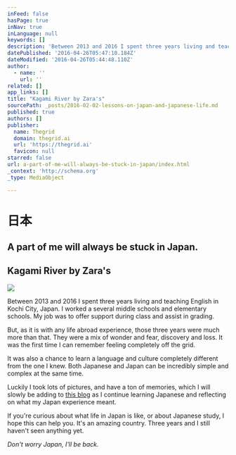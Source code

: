 ```yaml
---
inFeed: false
hasPage: true
inNav: true
inLanguage: null
keywords: []
description: 'Between 2013 and 2016 I spent three years living and teaching English in Kochi City, Japan. I worked a several middle schools and elementary schools. My job was to offer support during class and assist in grading. '
datePublished: '2016-04-26T05:47:10.184Z'
dateModified: '2016-04-26T05:44:48.110Z'
author:
  - name: ''
    url: ''
related: []
app_links: []
title: "Kagami River by Zara's"
sourcePath: _posts/2016-02-02-lessons-on-japan-and-japanese-life.md
published: true
authors: []
publisher:
  name: Thegrid
  domain: thegrid.ai
  url: 'https://thegrid.ai'
  favicon: null
starred: false
url: a-part-of-me-will-always-be-stuck-in-japan/index.html
_context: 'http://schema.org'
_type: MediaObject

---
```

# 日本

## A part of me will always be stuck in Japan.

<article style=""><h1>Kagami River by Zara's</h1><img src="https://s3-us-west-2.amazonaws.com/the-grid-img/p/57bbc97a886571bd96a406ff2484330a72fe966e.png" /></article>

Between 2013 and 2016 I spent three years living and teaching English in Kochi City, Japan. I worked a several middle schools and elementary schools. My job was to offer support during class and assist in grading. 

But, as it is with any life abroad experience, those three years were much more than that. They were a mix of wonder and fear, discovery and loss. It was the first time I can remember feeling completely off the grid. 

It was also a chance to learn a language and culture completely different from the one I knew. Both Japanese and Japan can be incredibly simple and complex at the same time. 

Luckily I took lots of pictures, and have a ton of memories, which I will slowly be adding to [this blog][0] as I continue learning Japanese and reflecting on what my Japan experience meant. 

If you're curious about what life in Japan is like, or about Japanese study, I hope this can help you. It's an amazing country. Three years and I still haven't seen anything yet. 

_Don't worry Japan, I'll be back._

[0]: https://thegrid.ai/japan/